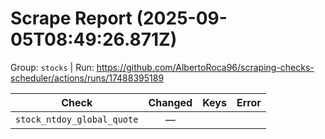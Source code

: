 # Scrape Report (2025-09-05T08:49:26.871Z)

Group: `stocks`  |  Run: https://github.com/AlbertoRoca96/scraping-checks-scheduler/actions/runs/17488395189

| Check | Changed | Keys | Error |
|---|:---:|:--|:--|
| `stock_ntdoy_global_quote` | — |  |  |
